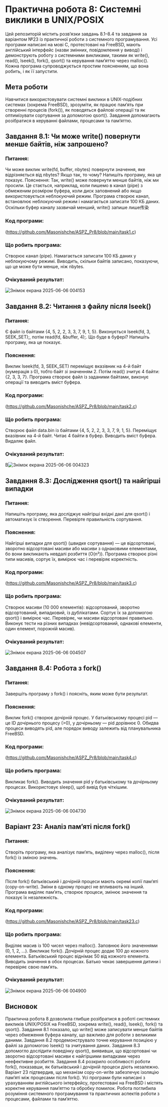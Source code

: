 # Практична робота 8: Системні виклики в UNIX/POSIX
Цей репозиторій містить розв’язки завдань 8.1–8.4 та завдання за варіантом №23 із практичної роботи з системного програмування. Усі програми написані на мові C, протестовані на FreeBSD, мають англійський інтерфейс (назви змінних, повідомлення у виводі) і демонструють роботу з системними викликами, такими як write(), read(), lseek(), fork(), qsort() та керування пам’яттю через malloc(). Кожна програма супроводжується простим поясненням, що вона робить, і як її запустити.

## Мета роботи
Навчитися використовувати системні виклики в UNIX-подібних системах (зокрема FreeBSD), зрозуміти, як працює пам’ять при створенні процесів (fork()), як поводяться файлові операції та як оптимізувати сортування за допомогою qsort(). Завдання допомагають розібратися в керуванні файлами, процесами та пам’яттю.

## Завдання 8.1: Чи може write() повернути менше байтів, ніж запрошено?
### Питання: 
Чи може виклик write(fd, buffer, nbytes) повернути значення, яке відрізняється від nbytes? Якщо так, то чому? Напишіть програму, яка це показує.
Пояснення: Так, write() може повернути менше байтів, ніж ми просили. Це стається, наприклад, коли пишемо в канал (pipe) з обмеженим розміром буфера, коли диск заповнений або якщо використовується неблокуючий режим. Програма створює канал, встановлює неблокуючий режим і намагається записати 100 КБ даних. Оскільки буфер каналу зазвичай менший, write() запише лише传染
### Код програми:
(https://github.com/Masonishche/ASPZ_Pr8/blob/main/task1.c)

### Що робить програма:

Створює канал (pipe).
Намагається записати 100 КБ даних у неблокуючому режимі.
Виводить, скільки байтів записано, показуючи, що це може бути менше, ніж nbytes.

### Очікуваний результат:
![Знімок екрана 2025-06-06 004153](https://github.com/user-attachments/assets/d5410d3b-b883-4057-929c-21bc43980d19)



## Завдання 8.2: Читання з файлу після lseek()
### Питання: 
Є файл із байтами {4, 5, 2, 2, 3, 3, 7, 9, 1, 5}. Виконується lseek(fd, 3, SEEK_SET);, потім read(fd, &buffer, 4);. Що буде в буфері? Напишіть програму, яка це показує.
### Пояснення: 
Виклик lseek(fd, 3, SEEK_SET) переміщує вказівник на 4-й байт (нумерація з 0), тобто байт зі значенням 2. Потім read() зчитує 4 байти: {2, 3, 3, 7}. Програма створює файл із заданими байтами, виконує операції та виводить вміст буфера.
### Код програми:
(https://github.com/Masonishche/ASPZ_Pr8/blob/main/task2.c)

### Що робить програма:

Створює файл data.bin із байтами {4, 5, 2, 2, 3, 3, 7, 9, 1, 5}.
Переміщує вказівник на 4-й байт.
Читає 4 байти в буфер.
Виводить вміст буфера.
Видаляє файл.

### Очікуваний результат:
B![Знімок екрана 2025-06-06 004323](https://github.com/user-attachments/assets/865cedc5-f344-4540-992e-825c3916c05f)



## Завдання 8.3: Дослідження qsort() та найгірші випадки
### Питання: 
Напишіть програму, яка досліджує найгірші вхідні дані для qsort() і автоматизує їх створення. Перевірте правильність сортування.
### Пояснення: 
Найгірші випадки для qsort() (швидке сортування) — це відсортовані, зворотно відсортовані масиви або масиви з однаковими елементами, бо вони викликають невдалі розбиття (O(n²)). Програма створює різні типи масивів, сортує їх, вимірює час і перевіряє коректність.
### Код програми:
(https://github.com/Masonishche/ASPZ_Pr8/blob/main/task3.c)

### Що робить програма:

Створює масиви (10 000 елементів): відсортований, зворотно відсортований, випадковий, із дублікатами.
Сортує їх за допомогою qsort() і вимірює час.
Перевіряє, чи масиви відсортовані правильно.
Виконує тести на різних випадках (невідсортований, однакові елементи, один елемент, порожній масив).

### Очікуваний результат:
![Знімок екрана 2025-06-06 004507](https://github.com/user-attachments/assets/602f7cc6-5303-4915-8fc0-884a4e909b64)



## Завдання 8.4: Робота з fork()
### Питання: 
Завершіть програму з fork() і поясніть, яким може бути результат.
### Пояснення: 
Виклик fork() створює дочірній процес. У батьківському процесі pid — це ID дочірнього процесу (>0), у дочірньому — pid дорівнює 0. Обидва процеси виводять pid, але порядок виводу залежить від планувальника FreeBSD.
### Код програми:
(https://github.com/Masonishche/ASPZ_Pr8/blob/main/task4.c)

### Що робить програма:

Викликає fork().
Виводить значення pid у батьківському та дочірньому процесах.
Використовує sleep(), щоб вивід був чіткішим.

### Очікуваний результат:
![Знімок екрана 2025-06-06 004730](https://github.com/user-attachments/assets/0504a8ae-00a5-4168-8441-a57d1e1a6471)



## Варіант 23: Аналіз пам’яті після fork()
### Питання: 
Створіть програму, яка аналізує пам’ять, виділену через malloc(), після fork() із зміною значень.
### Пояснення: 
Після fork() батьківський і дочірній процеси мають окремі копії пам’яті (copy-on-write). Зміни в одному процесі не впливають на інший. Програма виділяє пам’ять, створює процеси, змінює значення та показує їх незалежність.
### Код програми:
(https://github.com/Masonishche/ASPZ_Pr8/blob/main/task23.c)

### Що робить програма:

Виділяє масив із 100 чисел через malloc().
Заповнює його значеннями (0, 1, 2, ...).
Викликає fork().
Дочірній процес додає 100 до кожного елемента.
Батьківський процес віднімає 50 від кожного елемента.
Виводить значення в обох процесах.
Батько чекає завершення дитини і перевіряє свою пам’ять.

### Очікуваний результат:
![Знімок екрана 2025-06-06 004900](https://github.com/user-attachments/assets/2bb5147e-cf5b-461d-b72f-92705a4221c5)

## Висновок
Практична робота 8 дозволила глибше розібратися в роботі системних викликів UNIX/POSIX на FreeBSD, зокрема write(), read(), lseek(), fork() та qsort(). Завдання 8.1 показало, що write() може записувати менше байтів через обмеження буфера каналу, що важливо для роботи з великими даними. Завдання 8.2 продемонструвало точне керування позицією у файлі за допомогою lseek() та зчитування даних. Завдання 8.3 допомогло дослідити поведінку qsort(), виявивши, що відсортовані чи зворотно відсортовані масиви є найгіршими випадками через неефективне розбиття. Завдання 8.4 розкрило особливості роботи fork(), показавши, як батьківський і дочірній процеси діють незалежно. Варіант 23 підтвердив, що механізм copy-on-write забезпечує ізоляцію пам’яті між процесами після fork(). Усі програми були написані з урахуванням англійського інтерфейсу, протестовані на FreeBSD і містять коректне керування пам’яттю та обробку помилок. Робота поглибила розуміння системного програмування та практичних аспектів роботи з процесами, файлами та пам’яттю.

